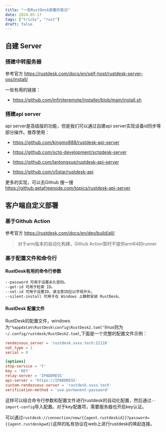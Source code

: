 ```yaml
---
title: "一些RustDesk部署的笔记"
date: 2024-05-17
tags: ["tricks", "rust"]
draft: false
---
```


##  自建 Server

### 搭建中转服务器

参考官方 https://rustdesk.com/docs/en/self-host/rustdesk-server-oss/install/

一些有用的链接：

+ https://github.com/infiniteremote/installer/blob/main/install.sh

### 搭建api server

api server是高级版的功能，但是我们可以通过自建api server实现设备id同步等部分操作。推荐使用：

+ https://github.com/kingmo888/rustdesk-api-server

+ https://github.com/sctg-development/sctgdesk-server

+ https://github.com/lantongxue/rustdesk-api-server

+ https://github.com/v5star/rustdesk-api

更多的实现，可以去Github 搜一搜 https://github.getafreenode.com/topics/rustdesk-api-server

## 客户端自定义部署

### 基于Github Action

参考官方 https://rustdesk.com/docs/en/dev/build/all/

> 对于arm版本的自动化构建，Github Action暂时不提供arm64的runner

### 基于配置文件和命令行

#### RustDesk有用的命令行参数

```bash
--password 可用于设置永久密码。
--get-id 可用于检索 ID。
--set-id 可用于设置ID，请注意ID应以字母开头。
--silent-install 可用于在 Windows 上静默安装 RustDesk。
```

#### RustDesk 配置文件

RustDesk的配置文件，windows为`"%appdata%\RustDesk\config\RustDesk2.toml"`linux则为`~/.config/rustdesk/RustDesk2.toml`,下面是一个完整的配置文件示例：

```toml
rendezvous_server = 'rustdesk.xxxx.tech:21116'
nat_type = 1
serial = 0

[options]
stop-service = 'Y'
key = 'KEY'
relay-server = 'IPADDRESS'
api-server = 'https://IPADDRESS'
custom-rendezvous-server = 'rustdesk.xxxx.tech'
verification-method = 'use-permanent-password'
```

这样可以结合命令行参数和配置文件进行rustdesk的自动化配置，然后通过`--import-config`导入配置。对于key配置项，需要服务器也开启key认证。

可以通过`rustdesk://connection/new/{{agent.rustdeskid}}?password={{agent.rustdeskpwd}}`这样的私有协议在web上进行rustdesk的唤起连接。

